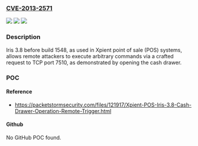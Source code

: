 ### [CVE-2013-2571](https://cve.mitre.org/cgi-bin/cvename.cgi?name=CVE-2013-2571)
![](https://img.shields.io/static/v1?label=Product&message=n%2Fa&color=blue)
![](https://img.shields.io/static/v1?label=Version&message=n%2Fa&color=blue)
![](https://img.shields.io/static/v1?label=Vulnerability&message=n%2Fa&color=brighgreen)

### Description

Iris 3.8 before build 1548, as used in Xpient point of sale (POS) systems, allows remote attackers to execute arbitrary commands via a crafted request to TCP port 7510, as demonstrated by opening the cash drawer.

### POC

#### Reference
- https://packetstormsecurity.com/files/121917/Xpient-POS-Iris-3.8-Cash-Drawer-Operation-Remote-Trigger.html

#### Github
No GitHub POC found.


